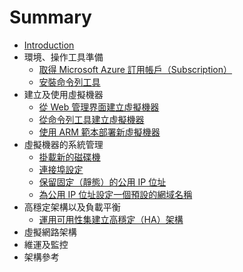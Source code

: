 # Summary

* [Introduction](README.md)
* 環境、操作工具準備
  * [取得 Microsoft Azure 訂用帳戶（Subscription）](/ch01/sign-up-microsoft-azure-subscriptions.md)
  * [安裝命令列工具](/ch01/install-command-line-tools.md)
* 建立及使用虛擬機器
  * [從 Web 管理界面建立虛擬機器](/ch02/create-new-vm-from-portal.md)
  * [從命令列工具建立虛擬機器](/ch02/create-new-vm-from-cli.md)
  * [使用 ARM 範本部署新虛擬機器](/ch02/create-new-vm-from-arm-template.md)
* 虛擬機器的系統管理
  * [掛載新的磁碟機](/ch03/attach-a-new-disk.md)
  * [連接埠設定](/ch03/port-setting.md)
  * [保留固定（靜態）的公用 IP 位址](/ch03/reserve-static-public-ip-address.md)
  * [為公用 IP 位址設定一個預設的網域名稱](/ch03/setting-default-domain-name-to-public-ip.md)
* 高穩定架構以及負載平衡
  * [運用可用性集建立高穩定（HA）架構](/ch04/high-availability-service-architecture-via-availability-set.md)
* 虛擬網路架構
* 維運及監控
* 架構參考



